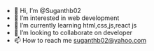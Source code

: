 - 👋 Hi, I’m @Suganthb02
- 👀 I’m interested in web development
- 🌱 I’m currently learning html,css,js,react js
- 💞️ I’m looking to collaborate on developer
- 📫 How to reach me suganthb02@yahoo.com

<!---
Suganthb02/Suganthb02 is a ✨ special ✨ repository because its `README.md` (this file) appears on your GitHub profile.
You can click the Preview link to take a look at your changes.
--->
